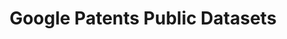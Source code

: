 ---
layout: default
api_or_bulk_downloads: API, Bulk export
citation: “Google Patents Public Data” by IFI CLAIMS Patent Services and Google, used
  under CC BY 4.0
code: 'patent analysis sample code: https://github.com/google/patents-public-data,
  source code not accessible'
description: Worldwide (100+ countries) bibliographic and USPTO full-text, available
  via BigQuery. Provided by IFI CLAIMS Patent Services, a worldwide bibliographic
  and US full-text dataset of patent publications. Updated quarterly.
documentation: https://cloud.google.com/blog/topics/public-datasets/google-patents-public-datasets-connecting-public-paid-and-private-patent-data
record_creation_timestamp: 12/6/2020 17:20:46
shortname: google_patents_public
tags: Google Patents
terms_of_use: CC BY 4.0, requires subscription to query API
timeframe: 1834-present (quarterly)
title: Google Patents Public Datasets
url: https://console.cloud.google.com/marketplace/details/google_patents_public_datasets/google-patents-public-data
uuid: d24e8a7e-7d27-4280-9d85-c6598a1b9b8e
versioning: Yes, quarterly
---